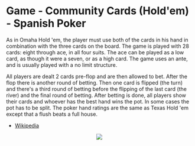 # Game - Community Cards (Hold'em) - Spanish Poker

As in Omaha Hold 'em, the player must use both of the cards in his hand in combination with the three cards on the board. The game is played with 28 cards: eight through ace, in all four suits. The ace can be played as a low card, as though it were a seven, or as a high card. The game uses an ante, and is usually played with a no limit structure.

All players are dealt 2 cards pre-flop and are then allowed to bet. After the flop there is another round of betting. Then one card is flipped (the turn) and there's a third round of betting before the flipping of the last card (the river) and the final round of betting. After betting is done, all players show their cards and whoever has the best hand wins the pot. In some cases the pot has to be split. The poker hand ratings are the same as Texas Hold 'em except that a flush beats a full house.

 * [Wikipedia](https://en.wikipedia.org/wiki/Spanish_poker)

<p align=center><img src="https://github.com/Ericmas001/BluffinMuffin.Protocol/blob/develop/Documentation/Activities/Protocol.Game.Variant.Holdem.SpanishPoker.png"></p>